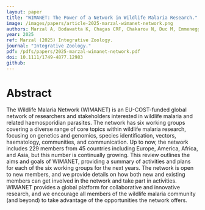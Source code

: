 ```yaml
---
layout: paper
title: "WIMANET: The Power of a Network in Wildlife Malaria Research."
image: /images/papers/article-2025-marzal-wimanet-network.png
authors: Marzal A, Bodawatta K, Chagas CRF, Chakarov N, Duc M, Emmenegger T, Ferraguti M, García-Longoria L, Gutiérrez-López R, Lopes RJ, Martínez-De La Puente J, Renner S, Santiago-Alarcón D, Sehgal RNM, Stanković D, Dunn JC.
year: 2025
ref: Marzal (2025) Integrative Zoology.
journal: "Integrative Zoology."
pdf: /pdfs/papers/2025-marzal-wimanet-network.pdf
doi: 10.1111/1749-4877.12983
github: 
---
```


# Abstract

The Wildlife Malaria Network (WIMANET) is an EU-COST-funded global network of researchers and stakeholders interested in wildlife malaria and related haemosporidian parasites. The network has six working groups covering a diverse range of core topics within wildlife malaria research, focusing on genetics and genomics, species identification, vectors, haematology, communities, and communication. Up to now, the network includes 229 members from 45 countries including Europe, America, Africa, and Asia, but this number is continually growing. This review outlines the aims and goals of WIMANET, providing a summary of activities and plans for each of the six working groups for the next years. The network is open to new members, and we provide details on how both new and existing members can get involved in the network and take part in activities. WIMANET provides a global platform for collaborative and innovative research, and we encourage all members of the wildlife malaria community (and beyond) to take advantage of the opportunities the network offers.